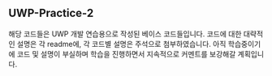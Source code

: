 ## UWP-Practice-2
해당 코드들은 UWP 개발 연습용으로 작성된 베이스 코드들입니다.
코드에 대한 대략적인 설명은 각 readme에, 각 코드별 설명은 주석으로 첨부하였습니다.
아직 학습중이기에 코드 및 설명이 부실하며 학습을 진행하면서 지속적으로 커멘트를 보강해갈 계획입니다.
